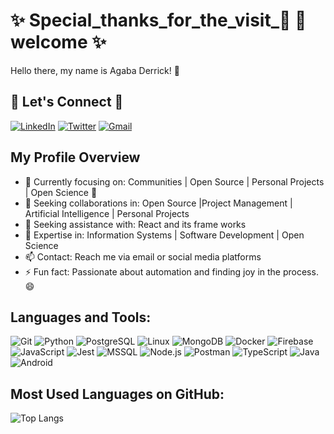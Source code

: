 # ✨ Special_thanks_for_the_visit_🌱 🌱 welcome ✨
Hello there, my name is Agaba Derrick! 👋

## 👯 Let's Connect 👯

[![LinkedIn](https://img.shields.io/badge/LinkedIn-Connect-blue)](https://www.linkedin.com/in/agaba-derrick-41b303221/)
[![Twitter](https://img.shields.io/badge/Twitter-Follow-blue)](https://twitter.com/djunior256)
[![Gmail](https://img.shields.io/badge/Gmail-Email-red)](mailto:agabaderrick18@gmail.com)

## My Profile Overview

- 🔭 Currently focusing on: Communities | Open Source | Personal Projects | Open Science 🌱
- 👯 Seeking collaborations in: Open Source |Project Management | Artificial Intelligence | Personal Projects
- 🤔 Seeking assistance with: React and its frame works
- 💬 Expertise in: Information Systems | Software Development | Open Science
- 📫 Contact: Reach me via email or social media platforms
- ⚡ Fun fact: Passionate about automation and finding joy in the process. 😄

## Languages and Tools:

![Git](https://img.shields.io/badge/-Git-F05032?logo=git&logoColor=white&style=plastic)
![Python](https://img.shields.io/badge/-Python-3776AB?logo=python&logoColor=white&style=plastic)
![PostgreSQL](https://img.shields.io/badge/-PostgreSQL-336791?logo=postgresql&logoColor=white&style=plastic)
![Linux](https://img.shields.io/badge/-Linux-FCC624?logo=linux&logoColor=black&style=plastic)
![MongoDB](https://img.shields.io/badge/-MongoDB-47A248?logo=mongodb&logoColor=white&style=plastic)
![Docker](https://img.shields.io/badge/-Docker-2496ED?logo=docker&logoColor=white&style=plastic)
![Firebase](https://img.shields.io/badge/-Firebase-FFCA28?logo=firebase&logoColor=black&style=plastic)
![JavaScript](https://img.shields.io/badge/-JavaScript-F7DF1E?logo=javascript&logoColor=black&style=plastic)
![Jest](https://img.shields.io/badge/-Jest-C21325?logo=jest&logoColor=white&style=plastic)
![MSSQL](https://img.shields.io/badge/-MSSQL-CC2927?logo=microsoft-sql-server&logoColor=white&style=plastic)
![Node.js](https://img.shields.io/badge/-Node.js-339933?logo=node.js&logoColor=white&style=plastic)
![Postman](https://img.shields.io/badge/-Postman-FF6C37?logo=postman&logoColor=white&style=plastic)
![TypeScript](https://img.shields.io/badge/-TypeScript-007ACC?logo=typescript&logoColor=white&style=plastic)
![Java](https://img.shields.io/badge/-Java-007396?logo=java&logoColor=white&style=plastic)
![Android](https://img.shields.io/badge/-Android-3DDC84?logo=android&logoColor=white&style=plastic)

## Most Used Languages on GitHub:

![Top Langs](https://github-readme-stats.vercel.app/api/top-langs/?username=agabaderrick&layout=compact)
